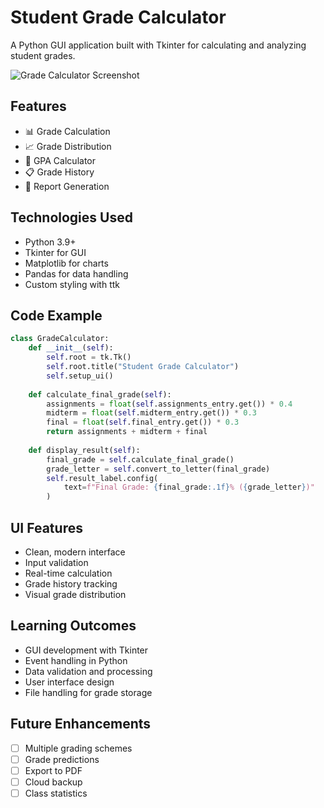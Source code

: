 # Student Grade Calculator

A Python GUI application built with Tkinter for calculating and analyzing student grades.

![Grade Calculator Screenshot](screenshot.png)

## Features
- 📊 Grade Calculation
- 📈 Grade Distribution
- 💯 GPA Calculator
- 📋 Grade History
- 📑 Report Generation

## Technologies Used
- Python 3.9+
- Tkinter for GUI
- Matplotlib for charts
- Pandas for data handling
- Custom styling with ttk

## Code Example
```python
class GradeCalculator:
    def __init__(self):
        self.root = tk.Tk()
        self.root.title("Student Grade Calculator")
        self.setup_ui()
        
    def calculate_final_grade(self):
        assignments = float(self.assignments_entry.get()) * 0.4
        midterm = float(self.midterm_entry.get()) * 0.3
        final = float(self.final_entry.get()) * 0.3
        return assignments + midterm + final
        
    def display_result(self):
        final_grade = self.calculate_final_grade()
        grade_letter = self.convert_to_letter(final_grade)
        self.result_label.config(
            text=f"Final Grade: {final_grade:.1f}% ({grade_letter})"
        )
```

## UI Features
- Clean, modern interface
- Input validation
- Real-time calculation
- Grade history tracking
- Visual grade distribution

## Learning Outcomes
- GUI development with Tkinter
- Event handling in Python
- Data validation and processing
- User interface design
- File handling for grade storage

## Future Enhancements
- [ ] Multiple grading schemes
- [ ] Grade predictions
- [ ] Export to PDF
- [ ] Cloud backup
- [ ] Class statistics
